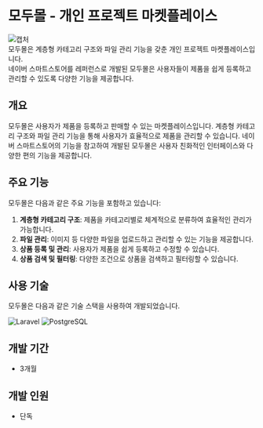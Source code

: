 # 모두몰 - 개인 프로젝트 마켓플레이스
![캡처](https://user-images.githubusercontent.com/50791439/192249737-b6d8df8b-b543-4641-8f3d-497758e367a4.PNG) <br>
모두몰은 계층형 카테고리 구조와 파일 관리 기능을 갖춘 개인 프로젝트 마켓플레이스입니다.<br>네이버 스마트스토어를 레퍼런스로 개발된 모두몰은 사용자들이 제품을 쉽게 등록하고 관리할 수 있도록 다양한 기능을 제공합니다.

## 개요

모두몰은 사용자가 제품을 등록하고 판매할 수 있는 마켓플레이스입니다. 계층형 카테고리 구조와 파일 관리 기능을 통해 사용자가 효율적으로 제품을 관리할 수 있습니다. 네이버 스마트스토어의 기능을 참고하여 개발된 모두몰은 사용자 친화적인 인터페이스와 다양한 편의 기능을 제공합니다.

## 주요 기능

모두몰은 다음과 같은 주요 기능을 포함하고 있습니다:

1. **계층형 카테고리 구조**: 제품을 카테고리별로 체계적으로 분류하여 효율적인 관리가 가능합니다.
2. **파일 관리**: 이미지 등 다양한 파일을 업로드하고 관리할 수 있는 기능을 제공합니다.
3. **상품 등록 및 관리**: 사용자가 제품을 쉽게 등록하고 수정할 수 있습니다.
4. **상품 검색 및 필터링**: 다양한 조건으로 상품을 검색하고 필터링할 수 있습니다.

## 사용 기술

모두몰은 다음과 같은 기술 스택을 사용하여 개발되었습니다.<br>

![Laravel](https://img.shields.io/badge/Laravel-FF2D20?style=for-the-badge&logo=laravel&logoColor=white) ![PostgreSQL](https://img.shields.io/badge/PostgreSQL-336791?style=for-the-badge&logo=postgresql&logoColor=white)

## 개발 기간
- 3개월

## 개발 인원
- 단독
